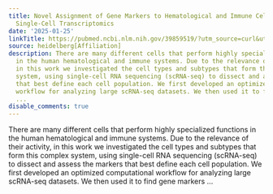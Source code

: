 ```yaml
---
title: Novel Assignment of Gene Markers to Hematological and Immune Cells Based on
  Single-Cell Transcriptomics
date: '2025-01-25'
linkTitle: https://pubmed.ncbi.nlm.nih.gov/39859519/?utm_source=curl&utm_medium=rss&utm_campaign=pubmed-2&utm_content=1FakS-2QOkCT8HsMOQP1bCRQ4YzyumYOmxmF0moLsQ3dFB1E9V&fc=20220326224207&ff=20250125170422&v=2.18.0.post9+e462414
source: heidelberg[Affiliation]
description: There are many different cells that perform highly specialized functions
  in the human hematological and immune systems. Due to the relevance of their activity,
  in this work we investigated the cell types and subtypes that form this complex
  system, using single-cell RNA sequencing (scRNA-seq) to dissect and assess the markers
  that best define each cell population. We first developed an optimized computational
  workflow for analyzing large scRNA-seq datasets. We then used it to find gene markers
  ...
disable_comments: true
---
```

There are many different cells that perform highly specialized functions in the human hematological and immune systems. Due to the relevance of their activity, in this work we investigated the cell types and subtypes that form this complex system, using single-cell RNA sequencing (scRNA-seq) to dissect and assess the markers that best define each cell population. We first developed an optimized computational workflow for analyzing large scRNA-seq datasets. We then used it to find gene markers ...